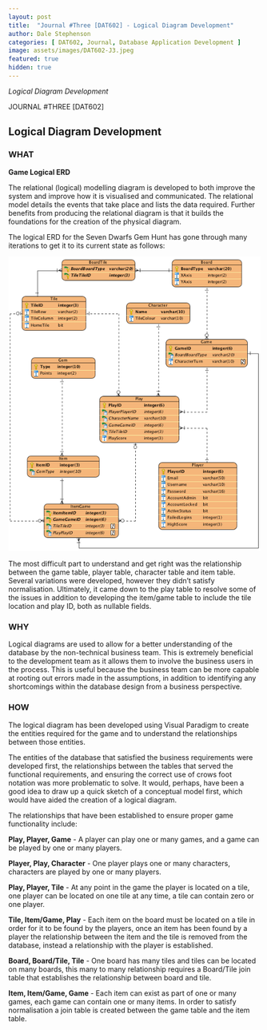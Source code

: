 ```yaml
---
layout: post
title:  "Journal #Three [DAT602] - Logical Diagram Development" 
author: Dale Stephenson
categories: [ DAT602, Journal, Database Application Development ]
image: assets/images/DAT602-J3.jpeg
featured: true
hidden: true
---
```

<i>Logical Diagram Development</i>

JOURNAL #THREE [DAT602]

<h2>Logical Diagram Development</h2>

<h3>WHAT</h3>

<b>Game Logical ERD</b>

The relational (logical) modelling diagram is developed to both improve the system and improve how it is visualised and communicated. The relational model details the events that take place and lists the data required. Further benefits from producing the relational diagram is that it builds the foundations for the creation of the physical diagram.

The logical ERD for the Seven Dwarfs Gem Hunt has gone through many iterations to get it to its current state as follows:

<img src="/assets/images/DAT602_LogicalDiagram_v2.2.png" alt="Game Logical ERD" class="center"><br>

The most difficult part to understand and get right was the relationship between the game table, player table, character table and item table. Several variations were developed, however they didn’t satisfy normalisation. Ultimately, it came down to the play table to resolve some of the issues in addition to developing the item/game table to include the tile location and play ID, both as nullable fields. 

<h3>WHY</h3>

Logical diagrams are used to allow for a better understanding of the database by the non-technical business team. This is extremely beneficial to the development team as it allows them to involve the business users in the process. This is useful because the business team can be more capable at rooting out errors made in the assumptions, in addition to identifying any shortcomings within the database design from a business perspective.

<h3>HOW</h3>

The logical diagram has been developed using Visual Paradigm to create the entities required for the game and to understand the relationships between those entities. 

The entities of the database that satisfied the business requirements were developed first, the relationships between the tables that served the functional requirements, and ensuring the correct use of crows foot notation was more problematic to solve. It would, perhaps, have been a good idea to draw up a quick sketch of a conceptual model first, which would have aided the creation of a logical diagram. 

The relationships that have been established to ensure proper game functionality include:

<b>Play, Player, Game</b> - A player can play one or many games, and a game can be played by one or many players.

<b>Player, Play, Character</b> - One player plays one or many characters, characters are played by one or many players.

<b>Play, Player, Tile</b> - At any point in the game the player is located on a tile, one player can be located on one tile at any time, a tile can contain zero or one player.

<b>Tile, Item/Game, Play</b> - Each item on the board must be located on a tile in order for it to be found by the players, once an item has been found by a player the relationship between the item and the tile is removed from the database, instead a relationship with the player is established. 

<b>Board, Board/Tile, Tile</b> - One board has many tiles and tiles can be located on many boards, this many to many relationship requires a Board/Tile join table that establishes the relationship between board and tile.

<b>Item, Item/Game, Game</b> - Each item can exist as part of one or many games, each game can contain one or many items. In order to satisfy normalisation a join table is created between the game table and the item table. 